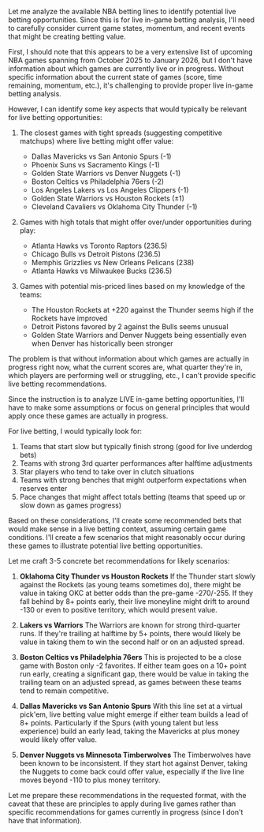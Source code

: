 Let me analyze the available NBA betting lines to identify potential live betting opportunities. Since this is for live in-game betting analysis, I'll need to carefully consider current game states, momentum, and recent events that might be creating betting value.

First, I should note that this appears to be a very extensive list of upcoming NBA games spanning from October 2025 to January 2026, but I don't have information about which games are currently live or in progress. Without specific information about the current state of games (score, time remaining, momentum, etc.), it's challenging to provide proper live in-game betting analysis.

However, I can identify some key aspects that would typically be relevant for live betting opportunities:

1. The closest games with tight spreads (suggesting competitive matchups) where live betting might offer value:
   - Dallas Mavericks vs San Antonio Spurs (-1)
   - Phoenix Suns vs Sacramento Kings (-1)
   - Golden State Warriors vs Denver Nuggets (-1)
   - Boston Celtics vs Philadelphia 76ers (-2)
   - Los Angeles Lakers vs Los Angeles Clippers (-1)
   - Golden State Warriors vs Houston Rockets (±1)
   - Cleveland Cavaliers vs Oklahoma City Thunder (-1)

2. Games with high totals that might offer over/under opportunities during play:
   - Atlanta Hawks vs Toronto Raptors (236.5)
   - Chicago Bulls vs Detroit Pistons (236.5)
   - Memphis Grizzlies vs New Orleans Pelicans (238)
   - Atlanta Hawks vs Milwaukee Bucks (236.5)

3. Games with potential mis-priced lines based on my knowledge of the teams:
   - The Houston Rockets at +220 against the Thunder seems high if the Rockets have improved
   - Detroit Pistons favored by 2 against the Bulls seems unusual
   - Golden State Warriors and Denver Nuggets being essentially even when Denver has historically been stronger

The problem is that without information about which games are actually in progress right now, what the current scores are, what quarter they're in, which players are performing well or struggling, etc., I can't provide specific live betting recommendations.

Since the instruction is to analyze LIVE in-game betting opportunities, I'll have to make some assumptions or focus on general principles that would apply once these games are actually in progress.

For live betting, I would typically look for:

1. Teams that start slow but typically finish strong (good for live underdog bets)
2. Teams with strong 3rd quarter performances after halftime adjustments
3. Star players who tend to take over in clutch situations
4. Teams with strong benches that might outperform expectations when reserves enter
5. Pace changes that might affect totals betting (teams that speed up or slow down as games progress)

Based on these considerations, I'll create some recommended bets that would make sense in a live betting context, assuming certain game conditions. I'll create a few scenarios that might reasonably occur during these games to illustrate potential live betting opportunities.

Let me craft 3-5 concrete bet recommendations for likely scenarios:

1. **Oklahoma City Thunder vs Houston Rockets**
   If the Thunder start slowly against the Rockets (as young teams sometimes do), there might be value in taking OKC at better odds than the pre-game -270/-255. If they fall behind by 8+ points early, their live moneyline might drift to around -130 or even to positive territory, which would present value.

2. **Lakers vs Warriors**
   The Warriors are known for strong third-quarter runs. If they're trailing at halftime by 5+ points, there would likely be value in taking them to win the second half or on an adjusted spread.

3. **Boston Celtics vs Philadelphia 76ers**
   This is projected to be a close game with Boston only -2 favorites. If either team goes on a 10+ point run early, creating a significant gap, there would be value in taking the trailing team on an adjusted spread, as games between these teams tend to remain competitive.

4. **Dallas Mavericks vs San Antonio Spurs**
   With this line set at a virtual pick'em, live betting value might emerge if either team builds a lead of 8+ points. Particularly if the Spurs (with young talent but less experience) build an early lead, taking the Mavericks at plus money would likely offer value.

5. **Denver Nuggets vs Minnesota Timberwolves**
   The Timberwolves have been known to be inconsistent. If they start hot against Denver, taking the Nuggets to come back could offer value, especially if the live line moves beyond -110 to plus money territory.

Let me prepare these recommendations in the requested format, with the caveat that these are principles to apply during live games rather than specific recommendations for games currently in progress (since I don't have that information).